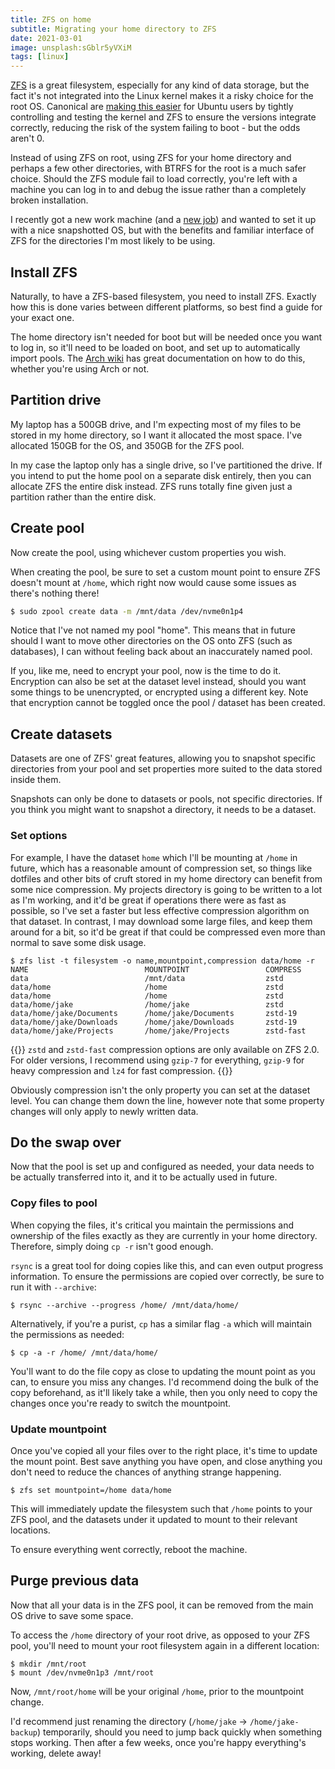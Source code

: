 ```yaml
---
title: ZFS on home
subtitle: Migrating your home directory to ZFS
date: 2021-03-01
image: unsplash:sGblr5yVXiM
tags: [linux]
---
```


[ZFS](https://openzfs.org) is a great filesystem, especially for any kind of data storage, but the fact it's not integrated into the Linux kernel makes it a risky choice for the root OS. Canonical are [making this easier](https://ubuntu.com/blog/enhancing-our-zfs-support-on-ubuntu-19-10-an-introduction) for Ubuntu users by tightly controlling and testing the kernel and ZFS to ensure the versions integrate correctly, reducing the risk of the system failing to boot - but the odds aren't 0.

Instead of using ZFS on root, using ZFS for your home directory and perhaps a few other directories, with BTRFS for the root is a much safer choice. Should the ZFS module fail to load correctly, you're left with a machine you can log in to and debug the issue rather than a completely broken installation.

I recently got a new work machine (and a [new job](https://twitter.com/RealOrangeOne/status/1365349317805015043)) and wanted to set it up with a nice snapshotted OS, but with the benefits and familiar interface of ZFS for the directories I'm most likely to be using.

## Install ZFS

Naturally, to have a ZFS-based filesystem, you need to install ZFS. Exactly how this is done varies between different platforms, so best find a guide for your exact one.

The home directory isn't needed for boot but will be needed once you want to log in, so it'll need to be loaded on boot, and set up to automatically import pools. The [Arch wiki](https://wiki.archlinux.org/index.php/ZFS#Automatic_Start) has great documentation on how to do this, whether you're using Arch or not.

## Partition drive

My laptop has a 500GB drive, and I'm expecting most of my files to be stored in my home directory, so I want it allocated the most space. I've allocated 150GB for the OS, and 350GB for the ZFS pool.

In my case the laptop only has a single drive, so I've partitioned the drive. If you intend to put the home pool on a separate disk entirely, then you can allocate ZFS the entire disk instead. ZFS runs totally fine given just a partition rather than the entire disk.

## Create pool

Now create the pool, using whichever custom properties you wish.

When creating the pool, be sure to set a custom mount point to ensure ZFS doesn't mount at `/home`, which right now would cause some issues as there's nothing there!

```bash
$ sudo zpool create data -m /mnt/data /dev/nvme0n1p4
```

Notice that I've not named my pool "home". This means that in future should I want to move other directories on the OS onto ZFS (such as databases), I can without feeling back about an inaccurately named pool.

If you, like me, need to encrypt your pool, now is the time to do it. Encryption can also be set at the dataset level instead, should you want some things to be unencrypted, or encrypted using a different key. Note that encryption cannot be toggled once the pool / dataset has been created.

## Create datasets

Datasets are one of ZFS' great features, allowing you to snapshot specific directories from your pool and set properties more suited to the data stored inside them.

Snapshots can only be done to datasets or pools, not specific directories. If you think you might want to snapshot a directory, it needs to be a dataset.

### Set options

For example, I have the dataset `home` which I'll be mounting at `/home` in future, which has a reasonable amount of compression set, so things like dotfiles and other bits of cruft stored in my home directory can benefit from some nice compression. My projects directory is going to be written to a lot as I'm working, and it'd be great if operations there were as fast as possible, so I've set a faster but less effective compression algorithm on that dataset. In contrast, I may download some large files, and keep them around for a bit, so it'd be great if that could be compressed even more than normal to save some disk usage.

```
$ zfs list -t filesystem -o name,mountpoint,compression data/home -r
NAME                          MOUNTPOINT                 COMPRESS
data                          /mnt/data                  zstd
data/home                     /home                      zstd
data/home                     /home                      zstd
data/home/jake                /home/jake                 zstd
data/home/jake/Documents      /home/jake/Documents       zstd-19
data/home/jake/Downloads      /home/jake/Downloads       zstd-19
data/home/jake/Projects       /home/jake/Projects        zstd-fast
```

{{<block note>}}
`zstd` and `zstd-fast` compression options are only available on ZFS 2.0. For older versions, I recommend using `gzip-7` for everything, `gzip-9` for heavy compression and `lz4` for fast compression.
{{</block>}}

Obviously compression isn't the only property you can set at the dataset level. You can change them down the line, however note that some property changes will only apply to newly written data.

## Do the swap over

Now that the pool is set up and configured as needed, your data needs to be actually transferred into it, and it to be actually used in future.

### Copy files to pool

When copying the files, it's critical you maintain the permissions and ownership of the files exactly as they are currently in your home directory. Therefore, simply doing `cp -r` isn't good enough.

`rsync` is a great tool for doing copies like this, and can even output progress information. To ensure the permissions are copied over correctly, be sure to run it with `--archive`:

```
$ rsync --archive --progress /home/ /mnt/data/home/
```

Alternatively, if you're a purist, `cp` has a similar flag `-a` which will maintain the permissions as needed:

```
$ cp -a -r /home/ /mnt/data/home/
```

You'll want to do the file copy as close to updating the mount point as you can, to ensure you miss any changes. I'd recommend doing the bulk of the copy beforehand, as it'll likely take a while, then you only need to copy the changes once you're ready to switch the mountpoint.

### Update mountpoint

Once you've copied all your files over to the right place, it's time to update the mount point. Best save anything you have open, and close anything you don't need to reduce the chances of anything strange happening.

```
$ zfs set mountpoint=/home data/home
```

This will immediately update the filesystem such that `/home` points to your ZFS pool, and the datasets under it updated to mount to their relevant locations.

To ensure everything went correctly, reboot the machine.

## Purge previous data

Now that all your data is in the ZFS pool, it can be removed from the main OS drive to save some space.

To access the `/home` directory of your root drive, as opposed to your ZFS pool, you'll need to mount your root filesystem again in a different location:

```
$ mkdir /mnt/root
$ mount /dev/nvme0n1p3 /mnt/root
```

Now, `/mnt/root/home` will be your original `/home`, prior to the mountpoint change.

I'd recommend just renaming the directory (`/home/jake` -> `/home/jake-backup`) temporarily, should you need to jump back quickly when something stops working. Then after a few weeks, once you're happy everything's working, delete away!
